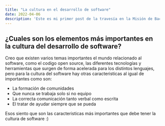 ```yaml
---
title: "La cultura en el desarrollo de software"
date: 2022-04-06
description: 'Este es mi primer post de la travesía en la Misión de Backend con Node JS de Launch X.'
---
```


## ¿Cuales son los elementos más importantes en la cultura del desarrollo de software?

Creo que existen varios temas importantes el mundo relacionado al software, como el codigo open source, las diferentes tecnologías y herramientas que surgen de forma acelerada para los distintos lenguajes, pero para la cultura del software hay otras caracteristicas al igual de importantes como son:

- La formación de comunidades
- Que nunca se trabaja solo si no equipo
- La correcta comunicación tanto verbal como escrita
- El tratar de ayudar siempre que se pueda

Esos siento que son las caracteristicas más importantes que debe tener la cultura de software :)
